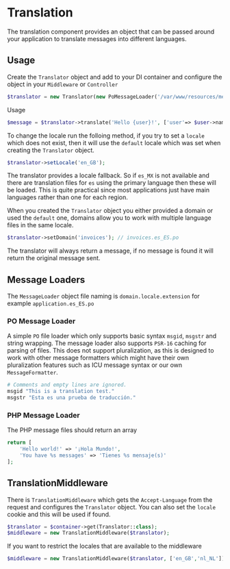 # Translation

The translation component provides an object that can be passed around your application to translate messages into different languages.

## Usage

Create the `Translator` object and add to your DI container and configure the object in your `Middleware` or `Controller`

```php
$translator = new Translator(new PoMessageLoader('/var/www/resources/messages'),'en_US','default');
```

Usage

```php
$message = $translator->translate('Hello {user}!', ['user'=> $user->name]); // Hallo Jim
```

To change the locale run the folloing method, if you try to set a `locale` which does not exist, then it will use the `default` locale which was set when creating the `Translator` object.

```php
$translator->setLocale('en_GB');
```

The translator provides a locale fallback. So if `es_MX` is not available and there are translation files for `es` using the primary language then these will be loaded. This is quite practical since most applications just have main languages rather than one for each region. 


When you created the `Translator` object you either provided a domain or used the `default` one, domains allow you to work with multiple
language files in the same locale.

```php
$translator->setDomain('invoices'); // invoices.es_ES.po
```

The translator will always return a message, if no message is found it will return the original message sent.

## Message Loaders

The `MessageLoader` object file naming is `domain.locale.extension` for example `application.es_ES.po`

### PO Message Loader

A simple `PO` file loader which only supports basic syntax `msgid`, `msgstr` and string wrapping. The message loader also supports `PSR-16` caching for parsing of files. This does not support pluralization, as this is designed to work with other message formatters which might have their own pluralization features such as ICU message syntax or our own `MessageFormatter`.

```php
# Comments and empty lines are ignored.
msgid "This is a translation test."
msgstr "Esta es una prueba de traducción."
```

### PHP Message Loader

The PHP message files should return an array

```php
return [
    'Hello world!' => '¡Hola Mundo!',
    'You have %s messages' => 'Tienes %s mensaje(s)'
];
```

## TranslationMiddleware

There is `TranslationMiddleware` which gets the `Accept-Language` from the request and configures the `Translator` object. You can also set the `locale` cookie and this will be used if found.

```php
$translator = $container->get(Translator::class);
$middleware = new TranslationMiddleware($translator); 
```

If you want to restrict the locales that are available to the middleware

```php
$middleware = new TranslationMiddleware($translator, ['en_GB','nl_NL']); 
```

